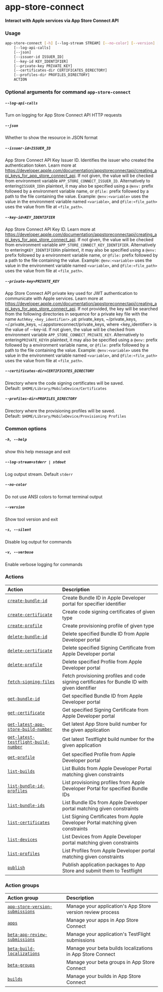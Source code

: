 
app-store-connect
=================


**Interact with Apple services via App Store Connect API**
### Usage
```bash
app-store-connect [-h] [--log-stream STREAM] [--no-color] [--version] [-s] [-v]
    [--log-api-calls]
    [--json]
    [--issuer-id ISSUER_ID]
    [--key-id KEY_IDENTIFIER]
    [--private-key PRIVATE_KEY]
    [--certificates-dir CERTIFICATES_DIRECTORY]
    [--profiles-dir PROFILES_DIRECTORY]
    ACTION
```
### Optional arguments for command `app-store-connect`

##### `--log-api-calls`


Turn on logging for App Store Connect API HTTP requests
##### `--json`


Whether to show the resource in JSON format
##### `--issuer-id=ISSUER_ID`


App Store Connect API Key Issuer ID. Identifies the issuer who created the authentication token. Learn more at https://developer.apple.com/documentation/appstoreconnectapi/creating_api_keys_for_app_store_connect_api. If not given, the value will be checked from environment variable `APP_STORE_CONNECT_ISSUER_ID`. Alternatively to entering` ISSUER_ID `in plaintext, it may also be specified using a `@env:` prefix followed by a environment variable name, or `@file:` prefix followed by a path to the file containing the value. Example: `@env:<variable>` uses the value in the environment variable named `<variable>`, and `@file:<file_path>` uses the value from file at `<file_path>`.
##### `--key-id=KEY_IDENTIFIER`


App Store Connect API Key ID. Learn more at https://developer.apple.com/documentation/appstoreconnectapi/creating_api_keys_for_app_store_connect_api. If not given, the value will be checked from environment variable `APP_STORE_CONNECT_KEY_IDENTIFIER`. Alternatively to entering` KEY_IDENTIFIER `in plaintext, it may also be specified using a `@env:` prefix followed by a environment variable name, or `@file:` prefix followed by a path to the file containing the value. Example: `@env:<variable>` uses the value in the environment variable named `<variable>`, and `@file:<file_path>` uses the value from file at `<file_path>`.
##### `--private-key=PRIVATE_KEY`


App Store Connect API private key used for JWT authentication to communicate with Apple services. Learn more at https://developer.apple.com/documentation/appstoreconnectapi/creating_api_keys_for_app_store_connect_api. If not provided, the key will be searched from the following directories in sequence for a private key file with the name `AuthKey_<key_identifier>.p8`: private_keys, ~/private_keys, ~/.private_keys, ~/.appstoreconnect/private_keys, where <key_identifier> is the value of --key-id. If not given, the value will be checked from environment variable `APP_STORE_CONNECT_PRIVATE_KEY`. Alternatively to entering` PRIVATE_KEY `in plaintext, it may also be specified using a `@env:` prefix followed by a environment variable name, or `@file:` prefix followed by a path to the file containing the value. Example: `@env:<variable>` uses the value in the environment variable named `<variable>`, and `@file:<file_path>` uses the value from file at `<file_path>`.
##### `--certificates-dir=CERTIFICATES_DIRECTORY`


Directory where the code signing certificates will be saved. Default:&nbsp;`$HOME/Library/MobileDevice/Certificates`
##### `--profiles-dir=PROFILES_DIRECTORY`


Directory where the provisioning profiles will be saved. Default:&nbsp;`$HOME/Library/MobileDevice/Provisioning Profiles`
### Common options

##### `-h, --help`


show this help message and exit
##### `--log-stream=stderr | stdout`


Log output stream. Default `stderr`
##### `--no-color`


Do not use ANSI colors to format terminal output
##### `--version`


Show tool version and exit
##### `-s, --silent`


Disable log output for commands
##### `-v, --verbose`


Enable verbose logging for commands
### Actions

|Action|Description|
| :--- | :--- |
|[`create-bundle-id`](create-bundle-id.md)|Create Bundle ID in Apple Developer portal for specifier identifier|
|[`create-certificate`](create-certificate.md)|Create code signing certificates of given type|
|[`create-profile`](create-profile.md)|Create provisioning profile of given type|
|[`delete-bundle-id`](delete-bundle-id.md)|Delete specified Bundle ID from Apple Developer portal|
|[`delete-certificate`](delete-certificate.md)|Delete specified Signing Certificate from Apple Developer portal|
|[`delete-profile`](delete-profile.md)|Delete specified Profile from Apple Developer portal|
|[`fetch-signing-files`](fetch-signing-files.md)|Fetch provisioning profiles and code signing certificates         for Bundle ID with given identifier|
|[`get-bundle-id`](get-bundle-id.md)|Get specified Bundle ID from Apple Developer portal|
|[`get-certificate`](get-certificate.md)|Get specified Signing Certificate from Apple Developer portal|
|[`get-latest-app-store-build-number`](get-latest-app-store-build-number.md)|Get latest App Store build number for the given application|
|[`get-latest-testflight-build-number`](get-latest-testflight-build-number.md)|Get latest Testflight build number for the given application|
|[`get-profile`](get-profile.md)|Get specified Profile from Apple Developer portal|
|[`list-builds`](list-builds.md)|List Builds from Apple Developer Portal matching given constraints|
|[`list-bundle-id-profiles`](list-bundle-id-profiles.md)|List provisioning profiles from Apple Developer Portal for specified Bundle IDs|
|[`list-bundle-ids`](list-bundle-ids.md)|List Bundle IDs from Apple Developer portal matching given constraints|
|[`list-certificates`](list-certificates.md)|List Signing Certificates from Apple Developer Portal matching given constraints|
|[`list-devices`](list-devices.md)|List Devices from Apple Developer portal matching given constraints|
|[`list-profiles`](list-profiles.md)|List Profiles from Apple Developer portal matching given constraints|
|[`publish`](publish.md)|Publish application packages to App Store and submit them to Testflight|

### Action groups

|Action group|Description|
| :--- | :--- |
|[`app-store-version-submissions`](app-store-version-submissions.md)|Manage your application's App Store version review process|
|[`apps`](apps.md)|Manage your apps in App Store Connect|
|[`beta-app-review-submissions`](beta-app-review-submissions.md)|Manage your application's TestFlight submissions|
|[`beta-build-localizations`](beta-build-localizations.md)|Manage your beta builds localizations in App Store Connect|
|[`beta-groups`](beta-groups.md)|Manage your beta groups in App Store Connect|
|[`builds`](builds.md)|Manage your builds in App Store Connect|
